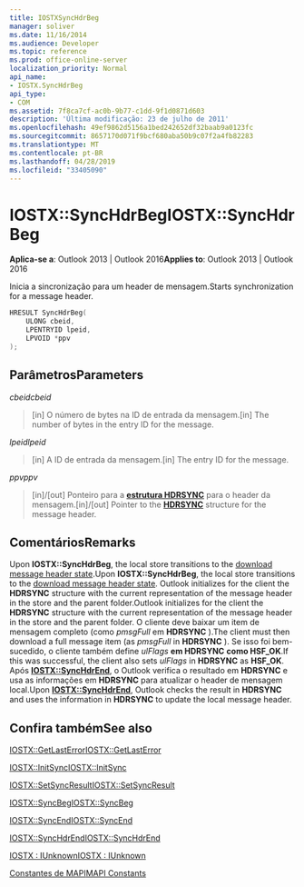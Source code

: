 ```yaml
---
title: IOSTXSyncHdrBeg
manager: soliver
ms.date: 11/16/2014
ms.audience: Developer
ms.topic: reference
ms.prod: office-online-server
localization_priority: Normal
api_name:
- IOSTX.SyncHdrBeg
api_type:
- COM
ms.assetid: 7f8ca7cf-ac0b-9b77-c1dd-9f1d0871d603
description: 'Última modificação: 23 de julho de 2011'
ms.openlocfilehash: 49ef9862d5156a1bed242652df32baab9a0123fc
ms.sourcegitcommit: 8657170d071f9bcf680aba50b9c07f2a4fb82283
ms.translationtype: MT
ms.contentlocale: pt-BR
ms.lasthandoff: 04/28/2019
ms.locfileid: "33405090"
---
```

# <a name="iostxsynchdrbeg"></a><span data-ttu-id="4131e-103">IOSTX::SyncHdrBeg</span><span class="sxs-lookup"><span data-stu-id="4131e-103">IOSTX::SyncHdrBeg</span></span>

  
  
<span data-ttu-id="4131e-104">**Aplica-se a**: Outlook 2013 | Outlook 2016</span><span class="sxs-lookup"><span data-stu-id="4131e-104">**Applies to**: Outlook 2013 | Outlook 2016</span></span> 
  
<span data-ttu-id="4131e-105">Inicia a sincronização para um header de mensagem.</span><span class="sxs-lookup"><span data-stu-id="4131e-105">Starts synchronization for a message header.</span></span>
  
```cpp
HRESULT SyncHdrBeg( 
    ULONG cbeid, 
    LPENTRYID lpeid, 
    LPVOID *ppv 
);
```

## <a name="parameters"></a><span data-ttu-id="4131e-106">Parâmetros</span><span class="sxs-lookup"><span data-stu-id="4131e-106">Parameters</span></span>

 <span data-ttu-id="4131e-107">_cbeid_</span><span class="sxs-lookup"><span data-stu-id="4131e-107">_cbeid_</span></span>
  
> <span data-ttu-id="4131e-108">[in] O número de bytes na ID de entrada da mensagem.</span><span class="sxs-lookup"><span data-stu-id="4131e-108">[in] The number of bytes in the entry ID for the message.</span></span>
    
 <span data-ttu-id="4131e-109">_lpeid_</span><span class="sxs-lookup"><span data-stu-id="4131e-109">_lpeid_</span></span>
  
> <span data-ttu-id="4131e-110">[in] A ID de entrada da mensagem.</span><span class="sxs-lookup"><span data-stu-id="4131e-110">[in] The entry ID for the message.</span></span>
    
 <span data-ttu-id="4131e-111">_ppv_</span><span class="sxs-lookup"><span data-stu-id="4131e-111">_ppv_</span></span>
  
>  <span data-ttu-id="4131e-112">[in]/[out] Ponteiro para a **[estrutura HDRSYNC](hdrsync.md)** para o header da mensagem.</span><span class="sxs-lookup"><span data-stu-id="4131e-112">[in]/[out] Pointer to the **[HDRSYNC](hdrsync.md)** structure for the message header.</span></span> 
    
## <a name="remarks"></a><span data-ttu-id="4131e-113">Comentários</span><span class="sxs-lookup"><span data-stu-id="4131e-113">Remarks</span></span>

<span data-ttu-id="4131e-114">Upon **IOSTX::SyncHdrBeg**, the local store transitions to the [download message header state](download-message-header-state.md).</span><span class="sxs-lookup"><span data-stu-id="4131e-114">Upon **IOSTX::SyncHdrBeg**, the local store transitions to the [download message header state](download-message-header-state.md).</span></span> <span data-ttu-id="4131e-115">Outlook initializes for the client the **HDRSYNC** structure with the current representation of the message header in the store and the parent folder.</span><span class="sxs-lookup"><span data-stu-id="4131e-115">Outlook initializes for the client the **HDRSYNC** structure with the current representation of the message header in the store and the parent folder.</span></span> <span data-ttu-id="4131e-116">O cliente deve baixar um item de mensagem completo (como  *pmsgFull*  em **HDRSYNC** ).</span><span class="sxs-lookup"><span data-stu-id="4131e-116">The client must then download a full message item (as  *pmsgFull*  in **HDRSYNC** ).</span></span> <span data-ttu-id="4131e-117">Se isso foi bem-sucedido, o cliente também define  *ulFlags* **em HDRSYNC** **como HSF_OK**.</span><span class="sxs-lookup"><span data-stu-id="4131e-117">If this was successful, the client also sets  *ulFlags*  in **HDRSYNC** as **HSF_OK**.</span></span> <span data-ttu-id="4131e-118">Após **[IOSTX::SyncHdrEnd](iostx-synchdrend.md)**, o Outlook verifica o resultado em **HDRSYNC** e usa as informações em **HDRSYNC** para atualizar o header de mensagem local.</span><span class="sxs-lookup"><span data-stu-id="4131e-118">Upon **[IOSTX::SyncHdrEnd](iostx-synchdrend.md)**, Outlook checks the result in **HDRSYNC** and uses the information in **HDRSYNC** to update the local message header.</span></span> 
  
## <a name="see-also"></a><span data-ttu-id="4131e-119">Confira também</span><span class="sxs-lookup"><span data-stu-id="4131e-119">See also</span></span>



[<span data-ttu-id="4131e-120">IOSTX::GetLastError</span><span class="sxs-lookup"><span data-stu-id="4131e-120">IOSTX::GetLastError</span></span>](iostx-getlasterror.md)
  
[<span data-ttu-id="4131e-121">IOSTX::InitSync</span><span class="sxs-lookup"><span data-stu-id="4131e-121">IOSTX::InitSync</span></span>](iostx-initsync.md)
  
[<span data-ttu-id="4131e-122">IOSTX::SetSyncResult</span><span class="sxs-lookup"><span data-stu-id="4131e-122">IOSTX::SetSyncResult</span></span>](iostx-setsyncresult.md)
  
[<span data-ttu-id="4131e-123">IOSTX::SyncBeg</span><span class="sxs-lookup"><span data-stu-id="4131e-123">IOSTX::SyncBeg</span></span>](iostx-syncbeg.md)
  
[<span data-ttu-id="4131e-124">IOSTX::SyncEnd</span><span class="sxs-lookup"><span data-stu-id="4131e-124">IOSTX::SyncEnd</span></span>](iostx-syncend.md)
  
[<span data-ttu-id="4131e-125">IOSTX::SyncHdrEnd</span><span class="sxs-lookup"><span data-stu-id="4131e-125">IOSTX::SyncHdrEnd</span></span>](iostx-synchdrend.md)
  
[<span data-ttu-id="4131e-126">IOSTX : IUnknown</span><span class="sxs-lookup"><span data-stu-id="4131e-126">IOSTX : IUnknown</span></span>](iostxiunknown.md)


[<span data-ttu-id="4131e-127">Constantes de MAPI</span><span class="sxs-lookup"><span data-stu-id="4131e-127">MAPI Constants</span></span>](mapi-constants.md)

